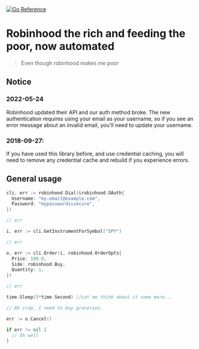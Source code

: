 [![Go Reference](https://pkg.go.dev/badge/astuart.co/go-robinhood/v2.svg)](https://pkg.go.dev/astuart.co/go-robinhood/v2)

# Robinhood the rich and feeding the poor, now automated

> Even though robinhood makes me poor

## Notice

### 2022-05-24

Robinhood updated their API and our auth method broke. The new authentication
requires using your email as your username, so if you see an error message about
an invalid email, you'll need to update your username.

### 2018-09-27: 
If you have used this library before, and use credential caching, you will need
to remove any credential cache and rebuild if you experience errors.

## General usage

```go
cli, err := robinhood.Dial(&robinhood.OAuth{
  Username: "my.email@example.com",
  Password: "mypasswordissecure",
})

// err

i, err := cli.GetInstrumentForSymbol("SPY")

// err

o, err := cli.Order(i, robinhood.OrderOpts{
  Price: 100.0,
  Side: robinhood.Buy,
  Quantity: 1,
})

// err

time.Sleep(5*time.Second) //Let me think about it some more...

// Ah crap, I need to buy groceries.

err := o.Cancel()

if err != nil {
  // Oh well
}
```
